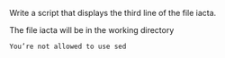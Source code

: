 Write a script that displays the third line of the file iacta.

The file iacta will be in the working directory

    You’re not allowed to use sed
